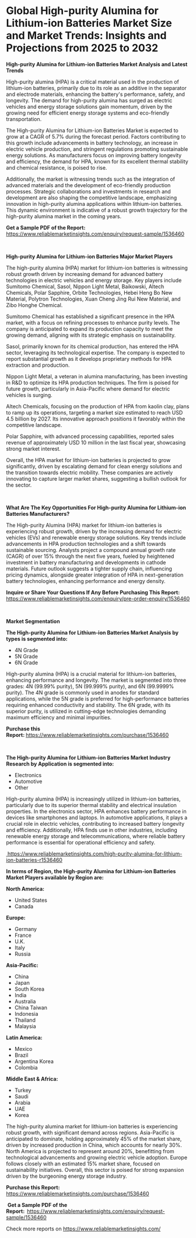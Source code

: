 <p><h1>Global High-purity Alumina for Lithium-ion Batteries Market Size and Market Trends: Insights and Projections from 2025 to 2032</h1></p><p><strong>High-purity Alumina for Lithium-ion Batteries Market Analysis and Latest Trends</strong></p>
<p><p>High-purity alumina (HPA) is a critical material used in the production of lithium-ion batteries, primarily due to its role as an additive in the separator and electrode materials, enhancing the battery's performance, safety, and longevity. The demand for high-purity alumina has surged as electric vehicles and energy storage solutions gain momentum, driven by the growing need for efficient energy storage systems and eco-friendly transportation.</p><p>The High-purity Alumina for Lithium-ion Batteries Market is expected to grow at a CAGR of 5.7% during the forecast period. Factors contributing to this growth include advancements in battery technology, an increase in electric vehicle production, and stringent regulations promoting sustainable energy solutions. As manufacturers focus on improving battery longevity and efficiency, the demand for HPA, known for its excellent thermal stability and chemical resistance, is poised to rise.</p><p>Additionally, the market is witnessing trends such as the integration of advanced materials and the development of eco-friendly production processes. Strategic collaborations and investments in research and development are also shaping the competitive landscape, emphasizing innovation in high-purity alumina applications within lithium-ion batteries. This dynamic environment is indicative of a robust growth trajectory for the high-purity alumina market in the coming years.</p></p>
<p><strong>Get a Sample PDF of the Report:&nbsp;</strong> <a href="https://www.reliablemarketinsights.com/enquiry/request-sample/1536460?utm_campaign=1937&utm_medium=2&utm_source=Github&utm_content=ia&utm_term=02022025&utm_id=high-purity-alumina-for-lithium-ion-batteries">https://www.reliablemarketinsights.com/enquiry/request-sample/1536460</a></p>
<p>&nbsp;</p>
<p><strong>High-purity Alumina for Lithium-ion Batteries Major Market Players</strong></p>
<p><p>The high-purity alumina (HPA) market for lithium-ion batteries is witnessing robust growth driven by increasing demand for advanced battery technologies in electric vehicles and energy storage. Key players include Sumitomo Chemical, Sasol, Nippon Light Metal, Baikowski, Altech Chemicals, Polar Sapphire, Orbite Technologies, Hebei Heng Bo New Material, Polytron Technologies, Xuan Cheng Jing Rui New Material, and Zibo Honghe Chemical.</p><p>Sumitomo Chemical has established a significant presence in the HPA market, with a focus on refining processes to enhance purity levels. The company is anticipated to expand its production capacity to meet the growing demand, aligning with its strategic emphasis on sustainability.</p><p>Sasol, primarily known for its chemical production, has entered the HPA sector, leveraging its technological expertise. The company is expected to report substantial growth as it develops proprietary methods for HPA extraction and production.</p><p>Nippon Light Metal, a veteran in alumina manufacturing, has been investing in R&D to optimize its HPA production techniques. The firm is poised for future growth, particularly in Asia-Pacific where demand for electric vehicles is surging.</p><p>Altech Chemicals, focusing on the production of HPA from kaolin clay, plans to ramp up its operations, targeting a market size estimated to reach USD 4.5 billion by 2027. Its innovative approach positions it favorably within the competitive landscape.</p><p>Polar Sapphire, with advanced processing capabilities, reported sales revenue of approximately USD 10 million in the last fiscal year, showcasing strong market interest.</p><p>Overall, the HPA market for lithium-ion batteries is projected to grow significantly, driven by escalating demand for clean energy solutions and the transition towards electric mobility. These companies are actively innovating to capture larger market shares, suggesting a bullish outlook for the sector.</p></p>
<p>&nbsp;</p>
<p><strong>What Are The Key Opportunities For High-purity Alumina for Lithium-ion Batteries Manufacturers?</strong></p>
<p><p>The High-purity Alumina (HPA) market for lithium-ion batteries is experiencing robust growth, driven by the increasing demand for electric vehicles (EVs) and renewable energy storage solutions. Key trends include advancements in HPA production technologies and a shift towards sustainable sourcing. Analysts project a compound annual growth rate (CAGR) of over 15% through the next five years, fueled by heightened investment in battery manufacturing and developments in cathode materials. Future outlook suggests a tighter supply chain, influencing pricing dynamics, alongside greater integration of HPA in next-generation battery technologies, enhancing performance and energy density.</p></p>
<p><strong>Inquire or Share Your Questions If Any Before Purchasing This Report:</strong> <a href="https://www.reliablemarketinsights.com/enquiry/pre-order-enquiry/1536460?utm_campaign=1937&utm_medium=2&utm_source=Github&utm_content=ia&utm_term=02022025&utm_id=high-purity-alumina-for-lithium-ion-batteries">https://www.reliablemarketinsights.com/enquiry/pre-order-enquiry/1536460</a></p>
<p>&nbsp;</p>
<p><strong>Market Segmentation</strong></p>
<p><strong>The High-purity Alumina for Lithium-ion Batteries Market Analysis by types is segmented into:</strong></p>
<p><ul><li>4N Grade</li><li>5N Grade</li><li>6N Grade</li></ul></p>
<p><p>High-purity alumina (HPA) is a crucial material for lithium-ion batteries, enhancing performance and longevity. The market is segmented into three grades: 4N (99.99% purity), 5N (99.999% purity), and 6N (99.9999% purity). The 4N grade is commonly used in anodes for standard applications, while the 5N grade is preferred for high-performance batteries requiring enhanced conductivity and stability. The 6N grade, with its superior purity, is utilized in cutting-edge technologies demanding maximum efficiency and minimal impurities.</p></p>
<p><strong>Purchase this Report:&nbsp;</strong><a href="https://www.reliablemarketinsights.com/purchase/1536460?utm_campaign=1937&utm_medium=2&utm_source=Github&utm_content=ia&utm_term=02022025&utm_id=high-purity-alumina-for-lithium-ion-batteries">https://www.reliablemarketinsights.com/purchase/1536460</a></p>
<p>&nbsp;</p>
<p><strong>The High-purity Alumina for Lithium-ion Batteries Market Industry Research by Application is segmented into:</strong></p>
<p><ul><li>Electronics</li><li>Automotive</li><li>Other</li></ul></p>
<p><p>High-purity alumina (HPA) is increasingly utilized in lithium-ion batteries, particularly due to its superior thermal stability and electrical insulation properties. In the electronics sector, HPA enhances battery performance in devices like smartphones and laptops. In automotive applications, it plays a crucial role in electric vehicles, contributing to increased battery longevity and efficiency. Additionally, HPA finds use in other industries, including renewable energy storage and telecommunications, where reliable battery performance is essential for operational efficiency and safety.</p></p>
<p><a href="https://www.reliablemarketinsights.com/high-purity-alumina-for-lithium-ion-batteries-r1536460?utm_campaign=1937&utm_medium=2&utm_source=Github&utm_content=ia&utm_term=02022025&utm_id=high-purity-alumina-for-lithium-ion-batteries">&nbsp;https://www.reliablemarketinsights.com/high-purity-alumina-for-lithium-ion-batteries-r1536460</a></p>
<p><strong>In terms of Region, the High-purity Alumina for Lithium-ion Batteries Market Players available by Region are:</strong></p>
<p>
    <p> <strong> North America: </strong>
        <ul>
            <li>United States</li>
            <li>Canada</li>
        </ul>
        </p> 
    <p> <strong> Europe: </strong>
        <ul>
            <li>Germany</li>
            <li>France</li>
            <li>U.K.</li>
            <li>Italy</li>
            <li>Russia</li>
        </ul>
        </p> 
    <p> <strong> Asia-Pacific: </strong>
        <ul>
            <li>China</li>
            <li>Japan</li>
            <li>South Korea</li>
            <li>India</li>
            <li>Australia</li>
            <li>China Taiwan</li>
            <li>Indonesia</li>
            <li>Thailand</li>
            <li>Malaysia</li>
        </ul>
        </p> 
    <p> <strong> Latin America: </strong>
        <ul>
            <li>Mexico</li>
            <li>Brazil</li>
            <li>Argentina Korea</li>
            <li>Colombia</li>
        </ul>
        </p> 
    <p> <strong> Middle East & Africa: </strong>
        <ul>
            <li>Turkey</li>
            <li>Saudi</li>
            <li>Arabia</li>
            <li>UAE</li>
            <li>Korea</li>
        </ul>
    </p>
    </p>
<p><p>The high-purity alumina market for lithium-ion batteries is experiencing robust growth, with significant demand across regions. Asia-Pacific is anticipated to dominate, holding approximately 45% of the market share, driven by increased production in China, which accounts for nearly 30%. North America is projected to represent around 20%, benefitting from technological advancements and growing electric vehicle adoption. Europe follows closely with an estimated 15% market share, focused on sustainability initiatives. Overall, this sector is poised for strong expansion driven by the burgeoning energy storage industry.</p></p>
<p><strong>Purchase this Report: </strong><a href="https://www.reliablemarketinsights.com/purchase/1536460?utm_campaign=1937&utm_medium=2&utm_source=Github&utm_content=ia&utm_term=02022025&utm_id=high-purity-alumina-for-lithium-ion-batteries">https://www.reliablemarketinsights.com/purchase/1536460</a></p>
<p>&nbsp;<strong>Get a Sample PDF of the Report:&nbsp;&nbsp;</strong><a href="https://www.reliablemarketinsights.com/enquiry/request-sample/1536460?utm_campaign=1937&utm_medium=2&utm_source=Github&utm_content=ia&utm_term=02022025&utm_id=high-purity-alumina-for-lithium-ion-batteries">https://www.reliablemarketinsights.com/enquiry/request-sample/1536460</a></p>
<p><strong></strong></p>
<p>Check more reports on <a href="https://www.reliablemarketinsights.com/?utm_campaign=1937&utm_medium=2&utm_source=Github&utm_content=ia&utm_term=02022025&utm_id=high-purity-alumina-for-lithium-ion-batteries">https://www.reliablemarketinsights.com/</a></p>